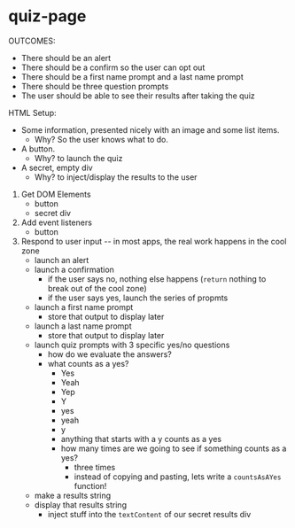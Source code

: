 # quiz-page

OUTCOMES:
- There should be an alert
- There should be a confirm so the user can opt out
- There should be a first name prompt and a last name prompt
- There should be three question prompts
- The user should be able to see their results after taking the quiz

HTML Setup:
- Some information, presented nicely with an image and some list items.
    - Why? So the user knows what to do.
- A button.
    - Why? to launch the quiz
- A secret, empty div
    - Why? to inject/display the results to the user

1) Get DOM Elements
    - button
    - secret div
2) Add event listeners
    - button
3) Respond to user input -- in most apps, the real work happens in the cool zone
    - launch an alert
    - launch a confirmation
        - if the user says no, nothing else happens (`return` nothing to break out of the cool zone)
        - if the user says yes, launch the series of propmts
    - launch a first name prompt
        - store that output to display later
    - launch a last name prompt
        - store that output to display later
    - launch quiz prompts with 3 specific yes/no questions
        - how do we evaluate the answers?
        - what counts as a yes?
            - Yes
            - Yeah
            - Yep
            - Y
            - yes
            - yeah
            - y
            - anything that starts with a y counts as a yes
            - how many times are we going to see if something counts as a yes?
                - three times
                - instead of copying and pasting, lets write a `countsAsAYes` function!
    - make a results string
    - display that results string
        - inject stuff into the `textContent` of our secret results div
